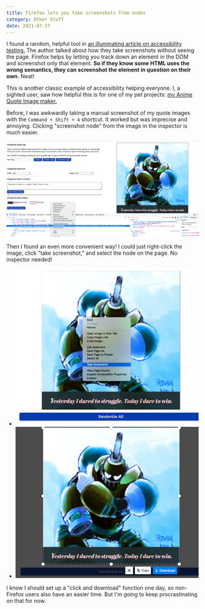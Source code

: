 ```yaml
---
title: Firefox lets you take screenshots from nodes
category: Other Stuff
date: 2021-07-27
---
```


I found a random, helpful tool in [an illuminating article on accessibility testing.](https://www.tpgi.com/accessibility-testing-as-a-screen-reader-user/) The author talked about how they take screenshots without seeing the page. Firefox helps by letting you track down an element in the DOM and screenshot only that element. **So if they know some HTML uses the wrong semantics, they can screenshot the element in question on their own.** Neat!

This is another classic example of accessibility helping everyone. I, a sighted user, saw how helpful this is for one of my pet projects: [my Anime Quote Image maker.](https://www.quotemaker.maxwellantonucci.com/)

Before, I was awkwardly taking a manual screenshot of my quote images with the `Command + Shift + 4` shortcut. It worked but was imprecise and annoying. Clicking "screenshot node" from the image in the inspector is much easier.

![""](/assets/images/todayILearned/firefoxNode1.png)

Then I found an even more convenient way! I could just right-click the image, click "take screenshot," and select the node on the page. No inspector needed!

<ul class="post-content--image-list">
  <li>
    <img src="/assets/images/todayILearned/firefoxNode2.png" alt="">
  </li>
  <li>
    <img src="/assets/images/todayILearned/firefoxNode3.png" alt="">
  </li>
</ul>

I know I should set up a "click and download" function one day, so non-Firefox users also have an easier time. But I'm going to keep procrastinating on that for now.
